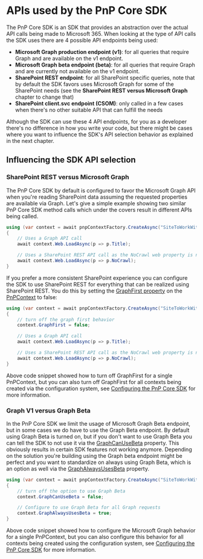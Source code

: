 # APIs used by the PnP Core SDK

The PnP Core SDK is an SDK that provides an abstraction over the actual API calls being made to Microsoft 365. When looking at the type of API calls the SDK uses there are 4 possible API endpoints being used:

- **Microsoft Graph production endpoint (v1)**: for all queries that require Graph and are available on the v1 endpoint.
- **Microsoft Graph beta endpoint (beta)**: for all queries that require Graph and are currently not available on the v1 endpoint.
- **SharePoint REST endpoint**: for all SharePoint specific queries, note that by default the SDK favors uses Microsoft Graph for some of the SharePoint needs (see the **SharePoint REST versus Microsoft Graph** chapter to change that)
- **SharePoint client.svc endpoint (CSOM)**: only called in a few cases when there's no other suitable API that can fulfill the needs

Although the SDK can use these 4 API endpoints, for you as a developer there's no difference in how you write your code, but there might be cases where you want to influence the SDK's API selection behavior as explained in the next chapter.

## Influencing the SDK API selection

### SharePoint REST versus Microsoft Graph

The PnP Core SDK by default is configured to favor the Microsoft Graph API when you're reading SharePoint data assuming the requested properties are available via Graph. Let's give a simple example showing two similar PnP Core SDK method calls which under the covers result in different APIs being called.

```csharp
using (var context = await pnpContextFactory.CreateAsync("SiteToWorkWith"))
{
    // Uses a Graph API call
    await context.Web.LoadAsync(p => p.Title);

    // Uses a SharePoint REST API call as the NoCrawl web property is not available in Graph
    await context.Web.LoadAsync(p => p.NoCrawl);
}
```

If you prefer a more consistent SharePoint experience you can configure the SDK to use SharePoint REST for everything that can be realized using SharePoint REST. You do this by setting the [GraphFirst property](https://pnp.github.io/pnpcore/api/PnP.Core.Services.PnPContext.html#collapsible-PnP_Core_Services_PnPContext_GraphFirst) on the [PnPContext](https://pnp.github.io/pnpcore/api/PnP.Core.Services.PnPContext.html) to false:

```csharp
using (var context = await pnpContextFactory.CreateAsync("SiteToWorkWith"))
{
    // turn off the graph first behavior
    context.GraphFirst = false;

    // Uses a Graph API call
    await context.Web.LoadAsync(p => p.Title);

    // Uses a SharePoint REST API call as the NoCrawl web property is not available in Graph
    await context.Web.LoadAsync(p => p.NoCrawl);
}
```

Above code snippet showed how to turn off GraphFirst for a single PnPContext, but you can also turn off GraphFirst for all contexts being created via the configuration system, see [Configuring the PnP Core SDK](basics-settings.md) for more information.

### Graph V1 versus Graph Beta

In the PnP Core SDK we limit the usage of Microsoft Graph Beta endpoint, but in some cases we do have to use the Graph Beta endpoint. By default using Graph Beta is turned on, but if you don't want to use Graph Beta you can tell the SDK to not use it via the [GraphCanUseBeta](https://pnp.github.io/pnpcore/api/PnP.Core.Services.PnPContext.html#collapsible-PnP_Core_Services_PnPContext_GraphCanUseBeta) property. This obviously results in certain SDK features not working anymore. Depending on the solution you're building using the Graph beta endpoint might be perfect and you want to standardize on always using Graph Beta, which is an option as well via the [GraphAlwaysUsesBeta](https://pnp.github.io/pnpcore/api/PnP.Core.Services.PnPContext.html#collapsible-PnP_Core_Services_PnPContext_GraphAlwaysUseBeta) property.

```csharp
using (var context = await pnpContextFactory.CreateAsync("SiteToWorkWith"))
{
    // turn off the option to use Graph Beta
    context.GraphCanUseBeta = false;

    // Configure to use Graph Beta for all Graph requests
    context.GraphAlwaysUsesBeta = true;
}
```

Above code snippet showed how to configure the Microsoft Graph behavior for a single PnPContext, but you can also configure this behavior for all contexts being created using the configuration system, see [Configuring the PnP Core SDK](basics-settings.md) for more information.
